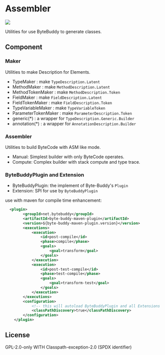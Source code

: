 # Assembler
[![](https://jitpack.io/v/ZenLiuCN/bytebuddy-assmbeler.svg)](https://jitpack.io/#ZenLiuCN/bytebuddy-assmbeler)

Utilities for use ByteBuddy to generate classes.

## Component
### Maker
Utilities to make Description for Elements.
+ TypeMaker : make `TypeDescription.Latent`
+ MethodMaker : make `MethodDescription.Latent`
+ MethodTokenMaker : make `MethodDescription.Token`
+ FieldMaker : make `FieldDescription.Latent`
+ FieldTokenMaker : make `FieldDescription.Token`
+ TypeVariableMaker : make `TypeVariableToken`
+ ParameterTokenMaker : make `ParameterDescription.Token`
+ generic(*) : a wrapper for `TypeDescription.Generic.Builder`
+ annotation(*) : a wrapper for `AnnotationDescription.Builder`
### Assembler
Utilities to build ByteCode with ASM like mode.
+ Manual: Simplest builder with only ByteCode operates.
+ Compute: Complex builder with stack compute and type trace.
### ByteBuddyPlugin and Extension
+ ByteBuddyPlugin: the implement of Byte-Buddy's `Plugin`
+ Extension: SPI for use by `ByteBuddyPlugin`

use with maven for compile time enhancement:
```xml
  <plugin>
        <groupId>net.bytebuddy</groupId>
        <artifactId>byte-buddy-maven-plugin</artifactId>
        <version>${byte-buddy-maven-plugin.version}</version>
        <executions>
            <execution>
                <id>post-compile</id>
                <phase>compile</phase>
                <goals>
                    <goal>transform</goal>
                </goals>
            </execution>
            <execution>
                <id>post-test-compile</id>
                <phase>test-compile</phase>
                <goals>
                    <goal>transform-test</goal>
                </goals>
            </execution>
        </executions>
        <configuration>
            <!-- this will autoload ByteBuddyPlugin and all Extensions -->
            <classPathDiscovery>true</classPathDiscovery>
        </configuration>
    </plugin>
```

## License
GPL-2.0-only WITH Classpath-exception-2.0 (SPDX identifier)
